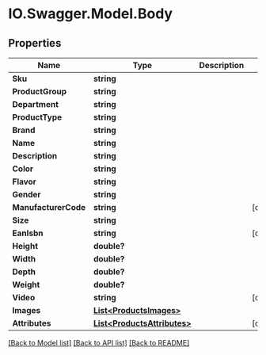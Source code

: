 # IO.Swagger.Model.Body
## Properties

Name | Type | Description | Notes
------------ | ------------- | ------------- | -------------
**Sku** | **string** |  | 
**ProductGroup** | **string** |  | 
**Department** | **string** |  | 
**ProductType** | **string** |  | 
**Brand** | **string** |  | 
**Name** | **string** |  | 
**Description** | **string** |  | 
**Color** | **string** |  | 
**Flavor** | **string** |  | 
**Gender** | **string** |  | 
**ManufacturerCode** | **string** |  | [optional] 
**Size** | **string** |  | 
**EanIsbn** | **string** |  | [optional] 
**Height** | **double?** |  | 
**Width** | **double?** |  | 
**Depth** | **double?** |  | 
**Weight** | **double?** |  | 
**Video** | **string** |  | [optional] 
**Images** | [**List&lt;ProductsImages&gt;**](ProductsImages.md) |  | 
**Attributes** | [**List&lt;ProductsAttributes&gt;**](ProductsAttributes.md) |  | [optional] 

[[Back to Model list]](../README.md#documentation-for-models) [[Back to API list]](../README.md#documentation-for-api-endpoints) [[Back to README]](../README.md)


